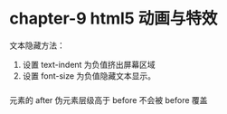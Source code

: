 # chapter-9 html5 动画与特效

文本隐藏方法：
1. 设置 text-indent 为负值挤出屏幕区域
2. 设置 font-size 为负值隐藏文本显示。

###
元素的 after 伪元素层级高于 before 不会被 before 覆盖